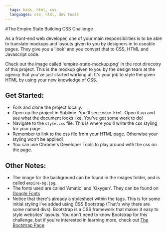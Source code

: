 ```yaml
---
  tags: kids, html, css
  languages: css, html, dev tools
---
```


#The Empire State Building CSS Challenge

As a front-end web developer, one of your main responsibilities is to be able to translate mockups and layouts given to you by designers in to useable pages. They give you a 'look' and you convert that to CSS, HTML and Javascript code.

Check out the image called 'empire-state-mockup.png' in the root direcotry of this project. This is the mockup given to you by the design team at the agency that you've just started working at. It's your job to style the given HTML by using your new knowledge of CSS.

## Get Started: 
+ Fork and clone the project locally.
+ Open up the project in Sublime. You'll see `index.html`. Open it up and see what the document looks like. You've got some work to do!
+ Navigate to the `style.css` file. This is where you'll write the css styling for your page.
+ Remember to link to the css file from your HTML page. Otherwise your styling won't be applied!
+ You can use Chrome's Developer Tools to play around with the css on the page.

## Other Notes:
+ The image for the background can be found in the images folder, and is called `empire-bg.jpg`.
+ The fonts used are called 'Amatic' and 'Oxygen'. They can be found on [Google Fonts](https://www.google.com/fonts)
+ Notice that there's already a stylesheet within the <head> tags. This is for some initial styling I've added using CSS Bootstrap (That's why there are some named divs). Bootstrap is a CSS framework that makes it easy to style websites' layouts. You don't need to know Bootstrap for this challenge, but if you're interested in learning more, check out [The Bootstrap Page](http://getbootstrap.com/)
